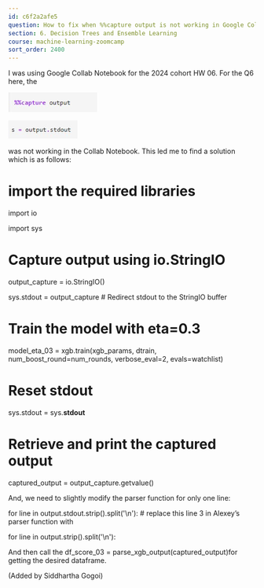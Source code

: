 ```yaml
---
id: c6f2a2afe5
question: How to fix when %%capture output is not working in Google Collab Notebook
section: 6. Decision Trees and Ensemble Learning
course: machine-learning-zoomcamp
sort_order: 2400
---
```


I was using Google Collab Notebook for the 2024 cohort HW 06. For the Q6 here, the

![Image](images/machine-learning-zoomcamp/image_03f8bfd8.jpg)

![Image](images/machine-learning-zoomcamp/image_a95d78a7.jpg)

was not working in the Collab Notebook. This led me to find a solution which is as follows:

# import the required libraries

import io

import sys

# Capture output using io.StringIO

output_capture = io.StringIO()

sys.stdout = output_capture  # Redirect stdout to the StringIO buffer

# Train the model with eta=0.3

model_eta_03 = xgb.train(xgb_params, dtrain, num_boost_round=num_rounds, verbose_eval=2, evals=watchlist)

# Reset stdout

sys.stdout = sys.__stdout__

# Retrieve and print the captured output

captured_output = output_capture.getvalue()

And, we need to slightly modify the parser function for only one line:

for line in output.stdout.strip().split('\n'):    # replace this line 3 in Alexey’s parser function with

for line in output.strip().split('\n'):

And  then call the df_score_03 = parse_xgb_output(captured_output)for getting the desired dataframe.

(Added by Siddhartha Gogoi)


